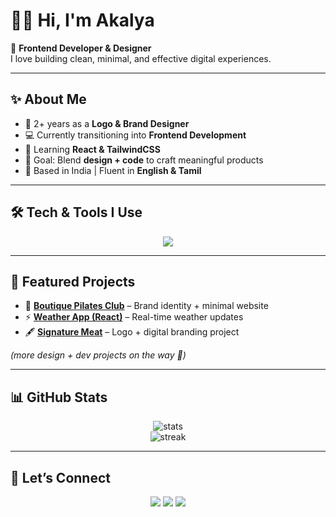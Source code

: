 # 👩‍💻 Hi, I'm Akalya  

🌸 **Frontend Developer & Designer**  
I love building clean, minimal, and effective digital experiences. 

---

## ✨ About Me
- 🎨 2+ years as a **Logo & Brand Designer**  
- 💻 Currently transitioning into **Frontend Development**  
- 🌱 Learning **React & TailwindCSS**  
- 🚀 Goal: Blend **design + code** to craft meaningful products  
- 📍 Based in India | Fluent in **English & Tamil**  

---

## 🛠️ Tech & Tools I Use
<p align="center">
  <img src="https://skillicons.dev/icons?i=html,css,js,react,tailwind,git,github,vscode,figma,adobeillustrator&theme=dark" />
</p>

---

## 📌 Featured Projects
- 🎨 [**Boutique Pilates Club**](https://github.com/akalya-t/logo_designs/tree/main/brand1) – Brand identity + minimal website  
- ⚡ [**Weather App (React)**](      ) – Real-time weather updates  
- 🖋️ [**Signature Meat**](https://github.com/akalya-t/logo_designs/tree/main/brand4) – Logo + digital branding project  

*(more design + dev projects on the way 🚀)*  

---

## 📊 GitHub Stats
<p align="center">
  <img src="https://github-readme-stats.vercel.app/api?username=akalya-t&show_icons=true&theme=tokyonight&bg_color=000000&title_color=ff79c6&text_color=ffffff&icon_color=79c0ff" alt="stats" />
  <br/>
  <img src="https://streak-stats.demolab.com/?user=akalya-t&theme=tokyonight&background=000000&ring=ff79c6&fire=ff79c6&currStreakLabel=ffffff" alt="streak" />
</p>

---

## 🤝 Let’s Connect
<p align="center">
  <a href="https://www.linkedin.com/in/akalya-thirumurugan/"><img src="https://img.shields.io/badge/-LinkedIn-0A66C2?logo=linkedin&logoColor=white" /></a>
  <a href="https://www.instagram.com/designs_akalya"><img src="https://img.shields.io/badge/-Instagram-black?logo=instagram&logoColor=E4405F" /></a>
  <a href="mailto:akalyaofficial271@email.com"><img src="https://img.shields.io/badge/-Email-000000?logo=gmail&logoColor=EA4335" /></a>
</p>

